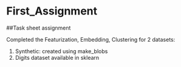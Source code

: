 # First_Assignment

##Task sheet assignment

Completed the Featurization, Embedding, Clustering for 2 datasets:
1. Synthetic: created using make_blobs
2. Digits dataset available in sklearn
